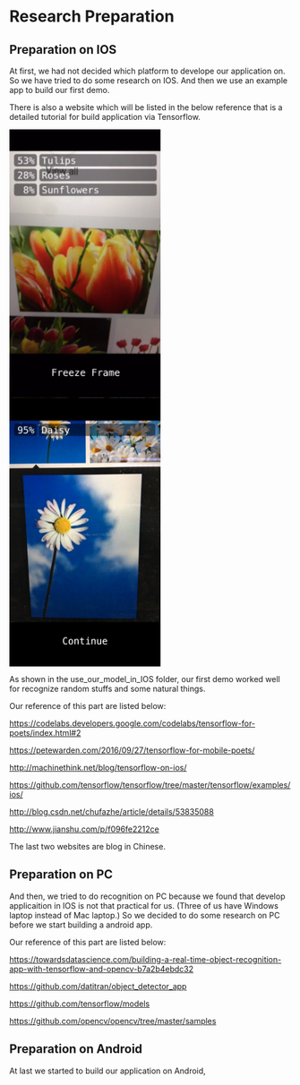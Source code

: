 # Research Preparation

## Preparation on IOS
At first, we had not decided which platform to develope our application on. So we have tried to do some research on IOS. 
And then we use an example app to build our first demo. 

There is also a website which will be listed in the below reference that is a detailed tutorial for build application via Tensorflow.

<img src="https://github.com/EricZhengAZ/Lable-Track1EC601/blob/master/Research%20We%20Did/pic/TULIPS.png" width = "270" height = "480" alt="Laptop" align=center /> <img src="https://github.com/EricZhengAZ/Lable-Track1EC601/blob/master/Research%20We%20Did/pic/daisy.jpg" width = "270" height = "480" alt="Keyboard" align=center />  

As shown in the use_our_model_in_IOS folder, our first demo worked well for recognize random stuffs and some natural things.

Our reference of this part are listed below:

https://codelabs.developers.google.com/codelabs/tensorflow-for-poets/index.html#2

https://petewarden.com/2016/09/27/tensorflow-for-mobile-poets/

http://machinethink.net/blog/tensorflow-on-ios/

https://github.com/tensorflow/tensorflow/tree/master/tensorflow/examples/ios/

http://blog.csdn.net/chufazhe/article/details/53835088

http://www.jianshu.com/p/f096fe2212ce

The last two websites are blog in Chinese.

## Preparation on PC
And then, we tried to do recognition on PC because we found that develop applicaition in IOS is not that practical for us. (Three of us have Windows laptop instead of Mac laptop.) So we decided to do some research on PC before we start building a android app.

Our reference of this part are  listed below:

https://towardsdatascience.com/building-a-real-time-object-recognition-app-with-tensorflow-and-opencv-b7a2b4ebdc32

https://github.com/datitran/object_detector_app

https://github.com/tensorflow/models

https://github.com/opencv/opencv/tree/master/samples

## Preparation on Android
At last we started to build our application on Android, 
